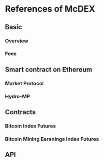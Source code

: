 # References of McDEX

## Basic

### Overview

### Fees

## Smart contract on Ethereum

### Market Protocol

### Hydro-MP

## Contracts

### Bitcoin Index Futures

### Bitcoin Mining Eeranings Index Futures

## API
